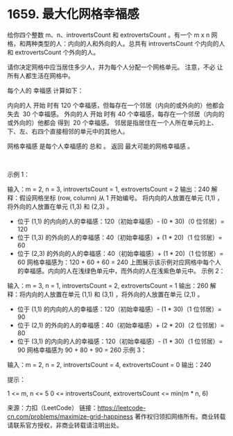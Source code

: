 # 1659. 最大化网格幸福感

给你四个整数 m、n、introvertsCount 和 extrovertsCount 。有一个 m x n 网格，和两种类型的人：内向的人和外向的人。总共有 introvertsCount 个内向的人和 extrovertsCount 个外向的人。

请你决定网格中应当居住多少人，并为每个人分配一个网格单元。 注意，不必 让所有人都生活在网格中。

每个人的 幸福感 计算如下：

内向的人 开始 时有 120 个幸福感，但每存在一个邻居（内向的或外向的）他都会 失去  30 个幸福感。
外向的人 开始 时有 40 个幸福感，每存在一个邻居（内向的或外向的）他都会 得到  20 个幸福感。
邻居是指居住在一个人所在单元的上、下、左、右四个直接相邻的单元中的其他人。

网格幸福感 是每个人幸福感的 总和 。 返回 最大可能的网格幸福感 。

 

示例 1：


输入：m = 2, n = 3, introvertsCount = 1, extrovertsCount = 2
输出：240
解释：假设网格坐标 (row, column) 从 1 开始编号。
将内向的人放置在单元 (1,1) ，将外向的人放置在单元 (1,3) 和 (2,3) 。
- 位于 (1,1) 的内向的人的幸福感：120（初始幸福感）- (0 * 30)（0 位邻居）= 120
- 位于 (1,3) 的外向的人的幸福感：40（初始幸福感）+ (1 * 20)（1 位邻居）= 60
- 位于 (2,3) 的外向的人的幸福感：40（初始幸福感）+ (1 * 20)（1 位邻居）= 60
网格幸福感为：120 + 60 + 60 = 240
上图展示该示例对应网格中每个人的幸福感。内向的人在浅绿色单元中，而外向的人在浅紫色单元中。
示例 2：

输入：m = 3, n = 1, introvertsCount = 2, extrovertsCount = 1
输出：260
解释：将内向的人放置在单元 (1,1) 和 (3,1) ，将外向的人放置在单元 (2,1) 。
- 位于 (1,1) 的内向的人的幸福感：120（初始幸福感）- (1 * 30)（1 位邻居）= 90
- 位于 (2,1) 的外向的人的幸福感：40（初始幸福感）+ (2 * 20)（2 位邻居）= 80
- 位于 (3,1) 的内向的人的幸福感：120（初始幸福感）- (1 * 30)（1 位邻居）= 90
网格幸福感为 90 + 80 + 90 = 260
示例 3：

输入：m = 2, n = 2, introvertsCount = 4, extrovertsCount = 0
输出：240
 

提示：

1 <= m, n <= 5
0 <= introvertsCount, extrovertsCount <= min(m * n, 6)

来源：力扣（LeetCode）
链接：https://leetcode-cn.com/problems/maximize-grid-happiness
著作权归领扣网络所有。商业转载请联系官方授权，非商业转载请注明出处。